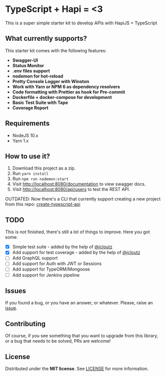 # TypeScript + Hapi = <3

This is a super simple starter kit to develop APIs with HapiJS + TypeScript

## What currently supports? 

This starter kit comes with the following features: 

- **Swagger-UI** 
- **Status Monitor**
- **.env files support**
- **nodemon for hot-reload**
- **Pretty Console Logger with Winston** 
- **Work with Yarn or NPM 6 as dependency resolvers**
- **Code formatting with Prettier as hook for Pre-commit**
- **Dockerfile + docker-compose for development**
- **Basic Test Suite with Tape**
- **Coverage Report**

## Requirements

* NodeJS 10.x
* Yarn 1.x

## How to use it? 

1. Download this project as a zip.
2. Run `yarn install`
3. Run `npm run nodemon:start`
4. Visit [http://localhost:8080/documentation](http://localhost:8080/documentation) to view swagger docs.
5. Visit [http://localhost:8080/api/users](http://localhost:8080/api/users) to test the REST API.

OUTDATED: Now there's a CLI that currently support creating a new project from this repo: [create-typescript-api](https://github.com/BlackBoxVision/create-typescript-api)


## TODO

This is not finished, there's still a lot of things to improve. Here you got some:

- [X] Simple test suite - added by the help of [@jcloutz](https://github.com/jcloutz)
- [X] Add support for test coverage - added by the help of [@jcloutz](https://github.com/jcloutz)
- [ ] Add GraphQL support
- [ ] Add support for Auth with JWT or Sessions
- [ ] Add support for TypeORM/Mongoose
- [ ] Add support for Jenkins pipeline

## Issues

If you found a bug, or you have an answer, or whatever. Please, raise an [issue](https://github.com/BlackBoxVision/typescript-hapi-starter/issues/new).

## Contributing

Of course, if you see something that you want to upgrade from this library, or a bug that needs to be solved, PRs are welcome!

## License
Distributed under the **MIT license**. See [LICENSE](https://github.com/BlackBoxVision/typescript-hapi-starter/blob/master/LICENSE) for more information.
